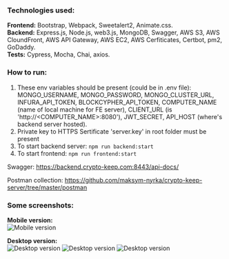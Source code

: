 ### Technologies used:
**Frontend:** Bootstrap, Webpack, Sweetalert2, Animate.css.  
**Backend:** Express.js, Node.js, web3.js, MongoDB, Swagger, AWS S3, AWS CloundFront, AWS API Gateway, AWS EC2, AWS Cerfiticates, Certbot, pm2, GoDaddy.   
**Tests:** Cypress, Mocha, Chai, axios.  

### How to run:
1. These env variables should be present (could be in .env file): MONGO_USERNAME, MONGO_PASSWORD, MONGO_CLUSTER_URL, INFURA_API_TOKEN, BLOCKCYPHER_API_TOKEN, COMPUTER_NAME (name of local machine for FE server), CLIENT_URL (is 'http://<COMPUTER_NAME>:8080'), JWT_SECRET, API_HOST (where's backend server hosted).
2. Private key to HTTPS Sertificate 'server.key' in root folder must be present
3. To start backend server: `npm run backend:start`  
4. To start frontend: `npm run frontend:start`

Swagger:
https://backend.crypto-keep.com:8443/api-docs/

Postman collection:
https://github.com/maksym-nyrka/crypto-keep-server/tree/master/postman

### Some screenshots:
**Mobile version:**  
![Mobile version](https://crypto-keep-github-assets.s3.eu-central-1.amazonaws.com/Screenshot+2023-05-02+at+15.53.30.png)  

**Desktop version:**  
![Desktop version](https://crypto-keep-github-assets.s3.eu-central-1.amazonaws.com/desktop1.png)
![Desktop version](https://crypto-keep-github-assets.s3.eu-central-1.amazonaws.com/desktop_bitcoin.png)
![Desktop version](https://crypto-keep-github-assets.s3.eu-central-1.amazonaws.com/Screenshot+2023-05-09+at+12.18.32.png)
